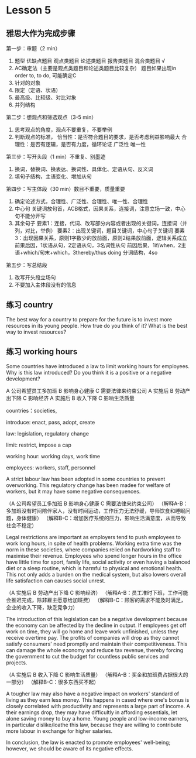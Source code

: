 # Lesson 5 

## 雅思大作为完成步骤

第一步：审题（2 min）
1. 题型
   优缺点题目
   观点类题目
   论述类题目
   报告类题目 
   混合类题目 √
2. AC确定法（主要是观点类题目和论述类题目比较复杂）
   题目如果出现in order to, to do, 可能确定C
3. 针对的对象
4. 限定（定语、状语）
5. 最高级、比较级、对比对象
6. 并列结构

第二步：想观点和筛选观点（3-5 min）
1. 思考观点的角度，观点不要重复，不要举例
2. 判断观点的标准，
   恰当性：是否符合题目的要求，是否考虑利益影响最大
   合理性：是否有逻辑，是否有力度，循环论证
   广泛性
   唯一性

第三步：写开头段（1 min）不重复、别墨迹
1. 换词，替换词、换表达、换词性、具体化、定语从句、反义词
2. 填句子结构，主语变化、增加从句

第四步：写主体段（30 min）数目不重要，质量重要
1. 确定论述方式，合理性、广泛性、合理性、唯一性、合理性
2. 中心句
   关键词放句首，ACB格式，因果关系，连接词，注意立场一致，中心句不能分开写
3. 其余句子
   要素1：连接，代词、改写部分内容或者出现的关键词，连接词（并列，对比，举例）
   要素2：出现关键词，题目关键词，中心句子关键词
   要素3：出现因果关系，原则1字数少的放前面，原则2结果放前面，逻辑关系成立
   前果后因，1状语从句，2定语从句，3名词性从句
   前因后果，1if/when，2主语+which/句末+which，3thereby/thus doing 分词结构，4so

第五步：写总结段
1. 改写开头段立场句
2. 不要加入主体段没有的信息


## 练习 country

The best way for a country to prepare for the future is to invest more resources in its young people. How true do you think of it? What is the best way to invest resources?

## 练习 working hours

Some countries have introduced a law to limit working hours for employees. Why is this law introduced? Do you think it is a positive or a negative development?

A 公司希望员工多加班 B 影响身心健康 C 需要法律来约束公司
A 实施后 B 劳动产出下降 C 影响经济
A 实施后 B 收入下降 C 影响生活质量

countries：societies, 

introduce: enact, pass, adopt, create

law: legislation, regulatory change

limit: restrict, impose a cap

working hour: working days, work time

employees: workers, staff, personnel

A strict labour law has been adopted in some countries to prevent overworking. This regulatory change has been madee for welfare of workers, but it may have some negative consequences.

（A 公司希望员工多加班 B 影响身心健康 C 需要法律来约束公司）
（解释A-B：多加班没有时间陪伴家人，没有时间运动，工作压力无法舒缓，导师饮食和睡眠问题，身体健康）
（解释B-C：增加医疗系统的压力，影响生活满意度，从而导致社会不稳定）

Legal restrictions are important as employers tend to push employees to work long hours, in spite of health problems. Working extra time was the norm in these societies, where companies relied on hardworking staff to maximise their revenue. Employees who spend longer hours in the office have little time for sport, family life, social activity or even having a balanced diet or a sleep routine, which is harmful to physical and emotional health. This not only adds a burden on the medical system, but also lowers overall life satisfaction can causes social unrest.

（A 实施后 B 劳动产出下降 C 影响经济）
（解释A-B：员工准时下班，工作可能会推迟完成，除非雇主愿意给加班费）
（解释B-C：顾客的需求不能及时满足，企业的收入下降，缺乏竞争力）

The introduction of this legislation can be a negative development because the economy can be affected by the decline in output. If employees get off work on time, they will go home and leave work unfinished, unless they receive overtime pay. The profits of companies will drop as they cannot satisfy consumers' need promptly and maintain their competitiveness. This can damage the whole economy and reduce tax revenue, thereby forcing the government to cut the budget for countless public services and projects.

（A 实施后 B 收入下降 C 影响生活质量）
（解释A-B：奖金和加班费占据很大的一部分）
（解释B-C：很多东西买不起）

A tougher law may also have a negative impact on workers' standard of living as they earn less money. This happens in cased where one's bonus is closely correlated with productivity and represents a large part of income. A their earnings drop, they may have difficultly in affording essentials, let alone saving money to buy a home. Young people and low-income earners, in particular dislike/loathe this law, because they are willing to contribute more labour in exchange for higher salaries. 

In conclusion, the law is enacted to promote employees' well-being; however, we should be aware of its negative effects.